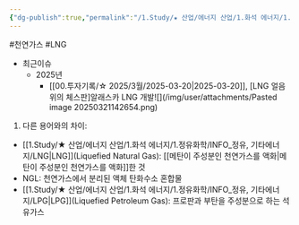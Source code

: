 ```yaml
---
{"dg-publish":true,"permalink":"/1.Study/★ 산업/에너지 산업/1.화석 에너지/1.정유화학/INFO_정유, 기타에너지/LNG/","created":"2024-12-30T21:22:50.374+09:00","updated":"2025-06-03T20:07:20.928+09:00"}
---
```


#천연가스 #LNG


- 최근이슈
	- 2025년
		- [[00.투자기록/☆ 2025/3월/2025-03-20\|2025-03-20]], [LNG 얼음 위의 체스판]알래스카 LNG 개발![](/img/user/attachments/Pasted image 20250321142654.png)



1. 다른 용어와의 차이:

- [[1.Study/★ 산업/에너지 산업/1.화석 에너지/1.정유화학/INFO_정유, 기타에너지/LNG\|LNG]](Liquefied Natural Gas): [[메탄이 주성분인 천연가스를 액화\|메탄이 주성분인 천연가스를 액화]]한 것
- NGL: 천연가스에서 분리된 액체 탄화수소 혼합물
- [[1.Study/★ 산업/에너지 산업/1.화석 에너지/1.정유화학/INFO_정유, 기타에너지/LPG\|LPG]](Liquefied Petroleum Gas): 프로판과 부탄을 주성분으로 하는 석유가스